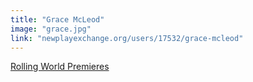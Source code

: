 ```yaml
---
title: "Grace McLeod"
image: "grace.jpg"
link: "newplayexchange.org/users/17532/grace-mcleod"
---
```


[Rolling World Premieres](/affiliated-artists/rolling-world-premieres)